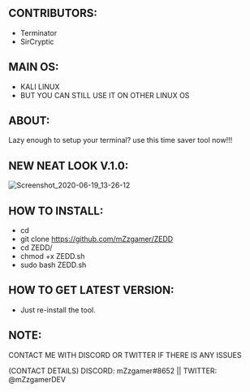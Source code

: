 ## CONTRIBUTORS:
- Terminator
- SirCryptic
## MAIN OS: 
- KALI LINUX
- BUT YOU CAN STILL USE IT ON OTHER LINUX OS
## ABOUT:
Lazy enough to setup your terminal? use this time saver tool now!!!
## NEW NEAT LOOK V.1.0:
![Screenshot_2020-06-19_13-26-12](https://user-images.githubusercontent.com/66206932/85117137-e8e71a00-b20d-11ea-863a-14a70aa031af.png)
## HOW TO INSTALL:
- cd
- git clone https://github.com/mZzgamer/ZEDD
- cd ZEDD/
- chmod +x ZEDD.sh
- sudo bash ZEDD.sh
## HOW TO GET LATEST VERSION:
- Just re-install the tool.
## NOTE:
CONTACT ME WITH DISCORD OR TWITTER IF THERE IS ANY ISSUES

(CONTACT DETAILS)
DISCORD: mZzgamer#8652 ||
TWITTER: @mZzgamerDEV
